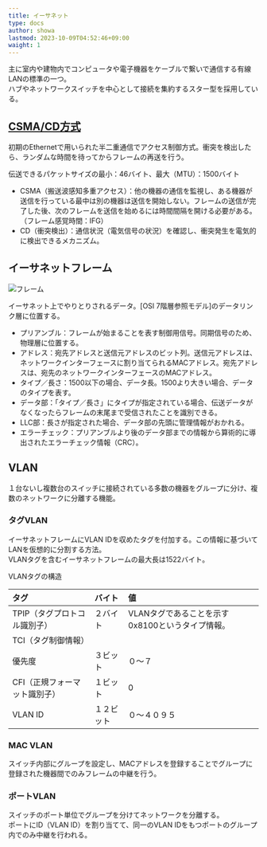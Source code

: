 ```yaml
---
title: イーサネット
type: docs
author: showa
lastmod: 2023-10-09T04:52:46+09:00
waight: 1
---
```


主に室内や建物内でコンピュータや電子機器をケーブルで繋いで通信する有線LANの標準の一つ。  
ハブやネットワークスイッチを中心として接続を集約するスター型を採用している。  

## [CSMA/CD方式](https://www.infraexpert.com/study/ethernet5.html)

初期のEthernetで用いられた半二重通信でアクセス制御方式。衝突を検出したら、ランダムな時間を待ってからフレームの再送を行う。  

伝送できるパケットサイズの最小：46バイト、最大（MTU）：1500バイト

- CSMA（搬送波感知多重アクセス）：他の機器の通信を監視し、ある機器が送信を行っている最中は別の機器は送信を開始しない。フレームの送信が完了した後、次のフレームを送信を始めるには時間間隔を開ける必要がある。（フレーム感覚時間：IFG）
- CD（衝突検出）：通信状況（電気信号の状況）を確認し、衝突発生を電気的に検出できるメカニズム。

## イーサネットフレーム

![フレーム](https://scrapbox.io/files/60cbf17251f14d0023c3943f.png)

イーサネット上でやりとりされるデータ。[OSI 7階層参照モデル]のデータリンク層に位置する。  

- プリアンブル：フレームが始まることを表す制御用信号。同期信号のため、物理層に位置する。
- アドレス：宛先アドレスと送信元アドレスのビット列。送信元アドレスは、ネットワークインターフェースに割り当てられるMACアドレス。宛先アドレスは、宛先のネットワークインターフェースのMACアドレス。
- タイプ／長さ：1500以下の場合、データ長。1500より大きい場合、データのタイプを表す。
- データ部：「タイプ／長さ」にタイプが指定されている場合、伝送データがなくなったらフレームの末尾まで受信されたことを識別できる。
- LLC部：長さが指定された場合、データ部の先頭に管理情報がおかれる。
- エラーチェック：プリアンブルより後のデータ部までの情報から算術的に導出されたエラーチェック情報（CRC）。

## VLAN

１台ないし複数台のスイッチに接続されている多数の機器をグループに分け、複数のネットワークに分離する機能。

### タグVLAN

イーサネットフレームにVLAN IDを収めたタグを付加する。この情報に基づいてLANを仮想的に分割する方法。  
VLANタグを含むイーサネットフレームの最大長は1522バイト。  

VLANタグの構造

| タグ | バイト| 値 |
|:--|:--|:--|
| TPIP（タグプロトコル識別子） | ２バイト | VLANタグであることを示す0x8100というタイプ情報。 |
| TCI（タグ制御情報） |  |  |
| 優先度 | ３ビット | ０～７ |
| CFI（正規フォーマット識別子） | １ビット | 0 |
| VLAN ID | １２ビット | ０～４０９５ |

### MAC VLAN

スイッチ内部にグループを設定し、MACアドレスを登録することでグループに登録された機器間でのみフレームの中継を行う。  

### ポートVLAN

スイッチのポート単位でグループを分けてネットワークを分離する。  
ポートにID（VLAN ID）を割り当てて、同一のVLAN IDをもつポートのグループ内でのみ中継を行われる。  
